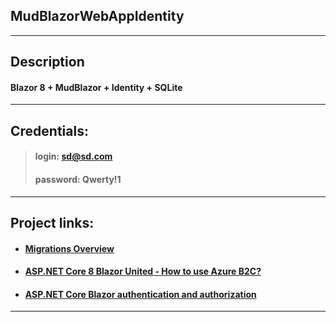 ## MudBlazorWebAppIdentity
---
## Description
#### Blazor 8 + MudBlazor + Identity + SQLite
-----
## Credentials:
>#### login: sd@sd.com 
>#### password: Qwerty!1
---
## Project links:
- #### [Migrations Overview](https://learn.microsoft.com/en-us/ef/core/managing-schemas/migrations/?tabs=dotnet-core-cli)

- #### [ASP.NET Core 8 Blazor United - How to use Azure B2C?](https://stackoverflow.com/questions/77085474/asp-net-core-8-blazor-united-how-to-use-azure-b2c)

- #### [ASP.NET Core Blazor authentication and authorization](https://learn.microsoft.com/en-us/aspnet/core/blazor/security/?view=aspnetcore-8.0)


---